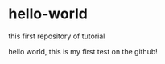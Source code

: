 # hello-world
this first repository of tutorial


hello world, this is my first test on the github!
